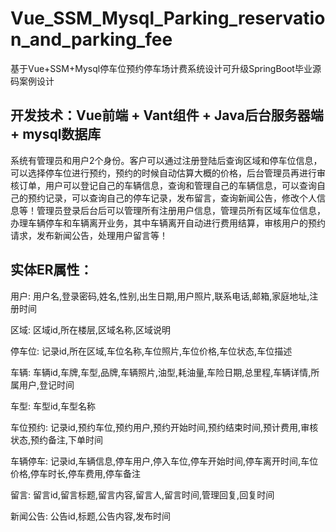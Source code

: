 # Vue_SSM_Mysql_Parking_reservation_and_parking_fee
基于Vue+SSM+Mysql停车位预约停车场计费系统设计可升级SpringBoot毕业源码案例设计

## 开发技术：Vue前端 + Vant组件 + Java后台服务器端 + mysql数据库

  系统有管理员和用户2个身份。客户可以通过注册登陆后查询区域和停车位信息，可以选择停车位进行预约，预约的时候自动估算大概的价格，后台管理员再进行审核订单，用户可以登记自己的车辆信息，查询和管理自己的车辆信息，可以查询自己的预约记录，可以查询自己的停车记录，发布留言，查询新闻公告，修改个人信息等！管理员登录后台后可以管理所有注册用户信息，管理员所有区域车位信息，办理车辆停车和车辆离开业务，其中车辆离开自动进行费用结算，审核用户的预约请求，发布新闻公告，处理用户留言等！

## 实体ER属性：
用户: 用户名,登录密码,姓名,性别,出生日期,用户照片,联系电话,邮箱,家庭地址,注册时间

区域: 区域id,所在楼层,区域名称,区域说明

停车位: 记录id,所在区域,车位名称,车位照片,车位价格,车位状态,车位描述

车辆: 车辆id,车牌,车型,品牌,车辆照片,油型,耗油量,车险日期,总里程,车辆详情,所属用户,登记时间

车型: 车型id,车型名称

车位预约: 记录id,预约车位,预约用户,预约开始时间,预约结束时间,预计费用,审核状态,预约备注,下单时间

车辆停车: 记录id,车辆信息,停车用户,停入车位,停车开始时间,停车离开时间,车位价格,停车时长,停车费用,停车备注

留言: 留言id,留言标题,留言内容,留言人,留言时间,管理回复,回复时间

新闻公告: 公告id,标题,公告内容,发布时间
